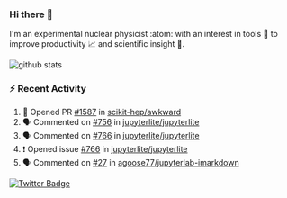 ### Hi there 👋 

I'm an experimental nuclear physicist :atom: with an interest in tools :wrench: to improve productivity :chart_with_upwards_trend: and scientific insight :telescope:.

![github stats](https://github-readme-stats.vercel.app/api?username=agoose77&show_icons=true&hide_rank=true&hide_title=true&bg_color=30,e76445,904e95&text_color=efe3ec&icon_color=efe3ec)
<!--
**agoose77/agoose77** is a ✨ _special_ ✨ repository because its `README.md` (this file) appears on your GitHub profile.

Here are some ideas to get you started:

- 🔭 I’m currently working on ...
- 🌱 I’m currently learning ...
- 👯 I’m looking to collaborate on ...
- 🤔 I’m looking for help with ...
- 💬 Ask me about ...
- 📫 How to reach me: ...
- 😄 Pronouns: ...
- ⚡ Fun fact: ...
-->

### :zap: Recent Activity
<!--START_SECTION:activity-->
1. 💪 Opened PR [#1587](https://github.com/scikit-hep/awkward/pull/1587) in [scikit-hep/awkward](https://github.com/scikit-hep/awkward)
2. 🗣 Commented on [#756](https://github.com/jupyterlite/jupyterlite/issues/756) in [jupyterlite/jupyterlite](https://github.com/jupyterlite/jupyterlite)
3. 🗣 Commented on [#766](https://github.com/jupyterlite/jupyterlite/issues/766) in [jupyterlite/jupyterlite](https://github.com/jupyterlite/jupyterlite)
4. ❗️ Opened issue [#766](https://github.com/jupyterlite/jupyterlite/issues/766) in [jupyterlite/jupyterlite](https://github.com/jupyterlite/jupyterlite)
5. 🗣 Commented on [#27](https://github.com/agoose77/jupyterlab-imarkdown/issues/27) in [agoose77/jupyterlab-imarkdown](https://github.com/agoose77/jupyterlab-imarkdown)
<!--END_SECTION:activity-->


[![Twitter Badge](https://img.shields.io/twitter/follow/agoose77?style=flat-square&logo=Twitter&logoColor=white&color=cornflowerblue)](https://twitter.com/agoose77)
